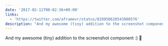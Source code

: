 ```yaml
---
date: '2017-02-11T00:02:36+00:00'
links:
  - 'https://twitter.com/aframevr/status/829950620543000576'
description: "And my awesome (tiny) addition to the screenshot component :) \U0001F680 "
---
```

And my awesome (tiny) addition to the screenshot component :) 🚀 
